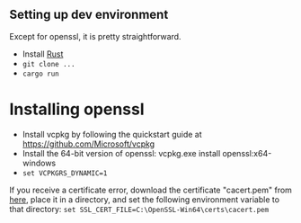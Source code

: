## Setting up dev environment
Except for openssl, it is pretty straightforward.<br> 
- Install [Rust](https://www.rust-lang.org/tools/install)
- `git clone ...`
- `cargo run`

# Installing openssl
 - Install vcpkg by following the quickstart guide at https://github.com/Microsoft/vcpkg
- Install the 64-bit version of openssl: vcpkg.exe install openssl:x64-windows
- `set VCPKGRS_DYNAMIC=1`

If you receive a certificate error, download the certificate "cacert.pem" from [here](https://curl.se/docs/caextract.html), place it in a directory, 
and set the following environment variable to that directory:
``set SSL_CERT_FILE=C:\OpenSSL-Win64\certs\cacert.pem``
